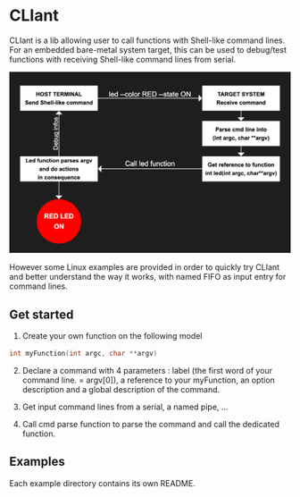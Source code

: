 # CLIant

CLIant is a lib allowing user to call functions with Shell-like command lines.
For an embedded bare-metal system target, this can be used to debug/test functions with receiving Shell-like command lines from serial.

![CLIant Schema](https://raw.githubusercontent.com/antoine-peartree/CLIant/main/example_c_stm32L5/CLIantSchema.png)

However some Linux examples are provided in order to quickly try CLIant and better understand the way it works, with named FIFO as input entry for command lines.

## Get started

1. Create your own function on the following model
```C
int myFunction(int argc, char **argv)
```

2. Declare a command with 4 parameters : label (the first word of your command line. = argv[0]), a reference to your myFunction, an option description and a global description of the command.

3. Get input command lines from a serial, a named pipe, ...

4. Call cmd parse function to parse the command and call the dedicated function.

## Examples
Each example directory contains its own README.
